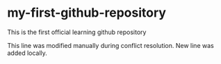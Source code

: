 # my-first-github-repository
This is the first official learning github repository

This line was modified manually during conflict resolution.
New line was added locally.
